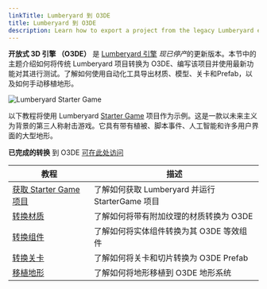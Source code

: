 ```yaml
---
linkTitle: Lumberyard 到 O3DE
title: Lumberyard 到 O3DE
description: Learn how to export a project from the legacy Lumberyard engine to Open 3D Engine (O3DE).
---
```


**开放式 3D 引擎 （O3DE）** 是 [Lumberyard 引擎](https://aws.amazon.com/lumberyard/) *现已停产*的更新版本。本节中的主题介绍如何将传统 Lumberyard 项目转换为 O3DE、编写该项目并使用最新功能对其进行测试。了解如何使用自动化工具导出材质、模型、关卡和Prefab，以及如何手动移植地形。

![Lumberyard Starter Game](/images/learning-guide/tutorials/lumberyard-to-o3de/starter-game.png)

以下教程将使用 Lumberyard [Starter Game](https://www.youtube.com/watch?v=HakIPkpJta0) 项目作为示例。这是一款以未来主义为背景的第三人称射击游戏。它具有带有植被、脚本事件、人工智能和许多用户界面的大型地形。

**已完成的转换** 到 O3DE [可在此处访问](https://github.com/o3de/startergame-assets)

| 教程 | 描述                                   |
| - |--------------------------------------|
| [获取 Starter Game 项目](get-starter-game-project) | 了解如何获取 Lumberyard 并运行 StarterGame 项目 |
| [转换材质](converting-materials) | 了解如何将带有附加纹理的材质转换为 O3DE               |
| [转换组件](converting-components) | 了解如何将实体组件转换为其 O3DE 等效组件              |
| [转换关卡](converting-levels) | 了解如何将关卡和切片转换为 O3DE Prefab            |
| [移植地形](porting-terrains) | 了解如何将地形移植到 O3DE 地形系统                 |
